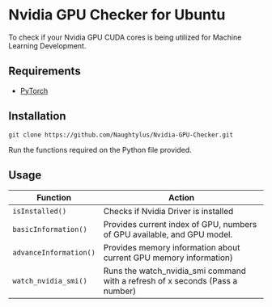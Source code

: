 
# Nvidia GPU Checker for Ubuntu

To check if your Nvidia GPU CUDA cores is being utilized for Machine Learning Development.



## Requirements

- [PyTorch](https://pytorch.org/)


## Installation

`git clone https://github.com/Naughtylus/Nvidia-GPU-Checker.git`

Run the functions required on the Python file provided.

## Usage

| Function                      | Action                                         |
| ----------------------------- | ---------------------------------------------- |
| `isInstalled()`|Checks if Nvidia Driver is installed|
| `basicInformation()`|Provides current index of GPU, numbers of GPU available, and GPU model.|
| `advanceInformation()`|Provides memory information about current GPU memory information)|
| `watch_nvidia_smi()`| Runs the watch_nvidia_smi command with a refresh of x seconds (Pass a number) |
